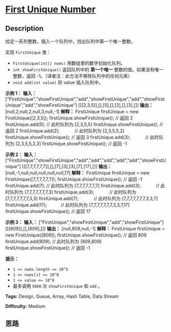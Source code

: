 # [First Unique Number][title]

## Description

给定一系列整数，插入一个队列中，找出队列中第一个唯一整数。

实现 `FirstUnique` 类：

  * `FirstUnique(int[] nums)` 用数组里的数字初始化队列。
  * `int showFirstUnique()` 返回队列中的 **第一个唯一** 整数的值。如果没有唯一整数，返回 -1。（译者注：此方法不移除队列中的任何元素）
  * `void add(int value)` 将 value 插入队列中。

**示例 1：**
            **输入：**    ["FirstUnique","showFirstUnique","add","showFirstUnique","add","showFirstUnique","add","showFirstUnique"]    [[[2,3,5]],[],[5],[],[2],[],[3],[]]    **输出：**    [null,2,null,2,null,3,null,-1]    **解释：**    FirstUnique firstUnique = new FirstUnique([2,3,5]);    firstUnique.showFirstUnique(); // 返回 2    firstUnique.add(5);            // 此时队列为 [2,3,5,5]    firstUnique.showFirstUnique(); // 返回 2    firstUnique.add(2);            // 此时队列为 [2,3,5,5,2]    firstUnique.showFirstUnique(); // 返回 3    firstUnique.add(3);            // 此时队列为 [2,3,5,5,2,3]    firstUnique.showFirstUnique(); // 返回 -1    

**示例 2：**
            **输入：**    ["FirstUnique","showFirstUnique","add","add","add","add","add","showFirstUnique"]    [[[7,7,7,7,7,7]],[],[7],[3],[3],[7],[17],[]]    **输出：**    [null,-1,null,null,null,null,null,17]    **解释：**    FirstUnique firstUnique = new FirstUnique([7,7,7,7,7,7]);    firstUnique.showFirstUnique(); // 返回 -1    firstUnique.add(7);            // 此时队列为 [7,7,7,7,7,7,7]    firstUnique.add(3);            // 此时队列为 [7,7,7,7,7,7,7,3]    firstUnique.add(3);            // 此时队列为 [7,7,7,7,7,7,7,3,3]    firstUnique.add(7);            // 此时队列为 [7,7,7,7,7,7,7,3,3,7]    firstUnique.add(17);           // 此时队列为 [7,7,7,7,7,7,7,3,3,7,17]    firstUnique.showFirstUnique(); // 返回 17    

**示例 3：**
            **输入：**    ["FirstUnique","showFirstUnique","add","showFirstUnique"]    [[[809]],[],[809],[]]    **输出：**    [null,809,null,-1]    **解释：**    FirstUnique firstUnique = new FirstUnique([809]);    firstUnique.showFirstUnique(); // 返回 809    firstUnique.add(809);          // 此时队列为 [809,809]    firstUnique.showFirstUnique(); // 返回 -1    

**提示：**

  * `1 <= nums.length <= 10^5`
  * `1 <= nums[i] <= 10^8`
  * `1 <= value <= 10^8`
  * 最多调用 `5000` 次 `showFirstUnique` 和 `add` 。


**Tags:** Design, Queue, Array, Hash Table, Data Stream

**Difficulty:** Medium

## 思路

[title]: https://leetcode-cn.com/problems/first-unique-number
